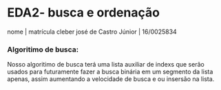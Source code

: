 # EDA2- busca e ordenação

nome | matrícula
cleber josé de Castro Júnior | 16/0025834

<h3>Algoritimo de busca:</h3>
  <p>Nosso algoritimo de busca terá uma lista auxiliar de indexs que serão usados para futuramente fazer a busca binária em um
  segmento da lista apenas, assim aumentando a velocidade de busca e ou insersão na lista.</p>
